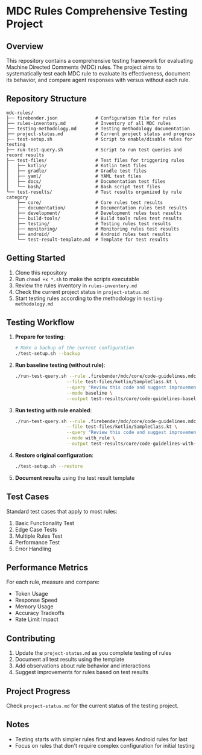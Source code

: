 # MDC Rules Comprehensive Testing Project

## Overview

This repository contains a comprehensive testing framework for evaluating Machine Directed
Comments (MDC) rules. The project aims to systematically test each MDC rule to evaluate its
effectiveness, document its behavior, and compare agent responses with versus without each rule.

## Repository Structure

```
mdc-rules/
├── firebender.json              # Configuration file for rules
├── rules-inventory.md           # Inventory of all MDC rules
├── testing-methodology.md       # Testing methodology documentation
├── project-status.md            # Current project status and progress
├── test-setup.sh                # Script to enable/disable rules for testing
├── run-test-query.sh            # Script to run test queries and record results
├── test-files/                  # Test files for triggering rules
│   ├── kotlin/                  # Kotlin test files
│   ├── gradle/                  # Gradle test files
│   ├── yaml/                    # YAML test files
│   ├── docs/                    # Documentation test files
│   └── bash/                    # Bash script test files
└── test-results/                # Test results organized by rule category
    ├── core/                    # Core rules test results
    ├── documentation/           # Documentation rules test results
    ├── development/             # Development rules test results
    ├── build-tools/             # Build tools rules test results
    ├── testing/                 # Testing rules test results
    ├── monitoring/              # Monitoring rules test results
    ├── android/                 # Android rules test results
    └── test-result-template.md  # Template for test results
```

## Getting Started

1. Clone this repository
2. Run `chmod +x *.sh` to make the scripts executable
3. Review the rules inventory in `rules-inventory.md`
4. Check the current project status in `project-status.md`
5. Start testing rules according to the methodology in `testing-methodology.md`

## Testing Workflow

1. **Prepare for testing**:
   ```bash
   # Make a backup of the current configuration
   ./test-setup.sh --backup
   ```

2. **Run baseline testing (without rule)**:
   ```bash
   ./run-test-query.sh --rule .firebender/mdc/core/code-guidelines.mdc \
                      --file test-files/kotlin/SampleClass.kt \
                      --query "Review this code and suggest improvements" \
                      --mode baseline \
                      --output test-results/core/code-guidelines-baseline-1.txt
   ```

3. **Run testing with rule enabled**:
   ```bash
   ./run-test-query.sh --rule .firebender/mdc/core/code-guidelines.mdc \
                      --file test-files/kotlin/SampleClass.kt \
                      --query "Review this code and suggest improvements" \
                      --mode with_rule \
                      --output test-results/core/code-guidelines-with-rule-1.txt
   ```

4. **Restore original configuration**:
   ```bash
   ./test-setup.sh --restore
   ```

5. **Document results** using the test result template

## Test Cases

Standard test cases that apply to most rules:

1. Basic Functionality Test
2. Edge Case Tests
3. Multiple Rules Test
4. Performance Test
5. Error Handling

## Performance Metrics

For each rule, measure and compare:

- Token Usage
- Response Speed
- Memory Usage
- Accuracy Tradeoffs
- Rate Limit Impact

## Contributing

1. Update the `project-status.md` as you complete testing of rules
2. Document all test results using the template
3. Add observations about rule behavior and interactions
4. Suggest improvements for rules based on test results

## Project Progress

Check `project-status.md` for the current status of the testing project.

## Notes

- Testing starts with simpler rules first and leaves Android rules for last
- Focus on rules that don't require complex configuration for initial testing